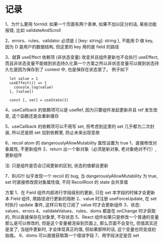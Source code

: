 # 记录

1、为什么要用 formId: 如果一个页面有两个表单, 如果不加以区分的话, 某些功能报错, 比如 validateAndScroll

2、errors、rules、validator 必须是 { [key: string]: string }, 不能用 D 做 key, 因为 D 是用户的数据结构, 但这里的 key 用的是 field 的路径

3、就算 useEffect 依赖项 (非状态变量) 改变并且组件更新也不会执行 useEffect, 而且非状态变量不能做到状态持久化第一个方案之所以非状态变量可以做到状态持久化是因为保存到了 context 中, 也是保存在状态里了。
例子如下
```tsx
  let value = 1
  useEffect(() => {
    console.log(value)
  }, [value])

  const [, set] = useState(1)
```

4、useCallback 的依赖项可以是 useRef, 因为只要组件发起更新并且 ref 发生改变, 这个函数还是会重新缓存

5、useCallback 的依赖项可以不用写 set, 但考虑到这里的 set 几乎都为二次封装, 所以还是把 set 加到依赖里, 防止未来出现变故

6、recoil atom 的 dangerouslyAllowMutability 属性设置为 true
1、直接修改对象属性, 不更新组件
2、return 出一个新对象（必须是新对象, 老对象绝对不行）, 更新组件

注: 只是组件是否会订阅更新的区别, 状态的值都会更新

7、BUG!!! 似乎发现一个 recoil 的 bug, 当 dangerouslyAllowMutability 为 true, set 时直接修改原对象属性值, 不同 RecoilRoot 的 state 会共享值


方案
1、在 Field 组件内部进行字段级别的更新, 只在 set 本字段的时候才会更新本 Field 组件, 用路径进行更新的阻断
2、value 时注册 useForceUpdate, 在 set 时执行 update 事件, 这样只有在订阅了 value 时才会更新组件
3、状态: values、errors
4、validateValues、rules、doms 都是在 onChange 时才获取的, 所以直接保存在对象里, 不存状态
5、React 组件如果只是修改一个普通的变量那么是可以修改的, 但是这个变量被渲染到页面上, 那么页面不会变化, 但值其实还是变了, 当组件更新时, 才会体现真正的值, 但如果那样的话, 这个变量也将变成初始值。
6、doms 可以直接获取第一个错误字段
7、用字段决定是否 set


